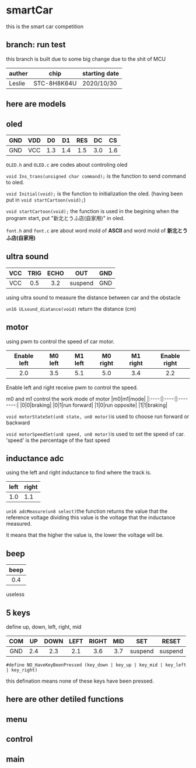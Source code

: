 # smartCar
this is the smart car competition

branch: run test
---
this branch is built due to some big change due to the shit of MCU

|auther|chip|starting date|
|:----------|:---------:|:-----------------|
|Leslie|STC-8H8K64U|2020/10/30|

here are models
---
## oled
|GND|VDD|D0|D1|RES|DC|CS|
|:-----:|:-----:|:-----:|:-----:|:-----:|:-----:|:-----:|
|GND|VCC|1.3|1.4|1.5|3.0|1.6|

`OLED.h` and `OLED.c` are codes about controling oled

`void Ins_trans(unsigned char command);`
is the function to send command to oled.

`void Initial(void);`
is the function to initialization the oled. (having been put in `void startCartoon(void);`)

`void startCartoon(void);`
the function is used in the begining when the program start, put "新北とうふ店(自家用)" in oled.

`font.h` and `font.c` are about word mold of **ASCII** and word mold of **新北とうふ店(自家用)**

## ultra sound
|VCC|TRIG|ECHO|OUT|GND|
|:-----:|:-----:|:-----:|:-----:|:-----:|
|VCC|0.5|3.2|suspend|GND|

using ultra sound to measure the distance between car and the obstacle

`un16 ULsound_diatance(void)` return the distance (cm)

## motor
using pwm to control the speed of car motor.

|Enable left|M0 left|M1 left|M0 right|M1 right|Enable right|
|:-----------:|:--------:|:--------:|:--------:|:--------:|:-----------:|
|2.0|3.5|5.1|5.0|3.4|2.2|

Enable left and right receive pwm to control the speed.

m0 and m1 control the work mode of motor
|m0|m1|mode|
|:----:|:----:|:--------:|
|0|0|braking|
|0|1|run forward|
|1|0|run opposite|
|1|1|braking|

`void motorStateSet(un8 state, un8 motor)`is used to choose run forward or backward

`void motorSpeedSet(un8 speed, un8 motor)`is used to set the speed of car. 
'speed' is the percentage of the fast speed

## inductance adc
using the left and right inductance to find where the track is.

|left|right|
|:-------:|:------|
|1.0|1.1|

`un16 adcMeasure(un8 select)`the function returns the value that the reference voltage dividing this value is the voltage that the inductance measured.

it means that the higher the value is, the lower the voltage will be.

## beep
|beep|
|:-----:|
|0.4|

useless
## 5 keys
define up, down, left, right, mid

|COM|UP|DOWN|LEFT|RIGHT|MID|SET|RESET|
|:-------:|:-------:|:-------:|:-------:|:-------:|:-------:|:-------:|:-------:|
|GND|2.4|2.3|2.1|3.6|3.7|suspend|suspend|

`#define NO_HaveKeyBeenPressed (key_down | key_up | key_mid | key_left | key_right)`

this defination means none of these keys have been pressed.

here are other detiled functions
---
## menu

## control

## main
